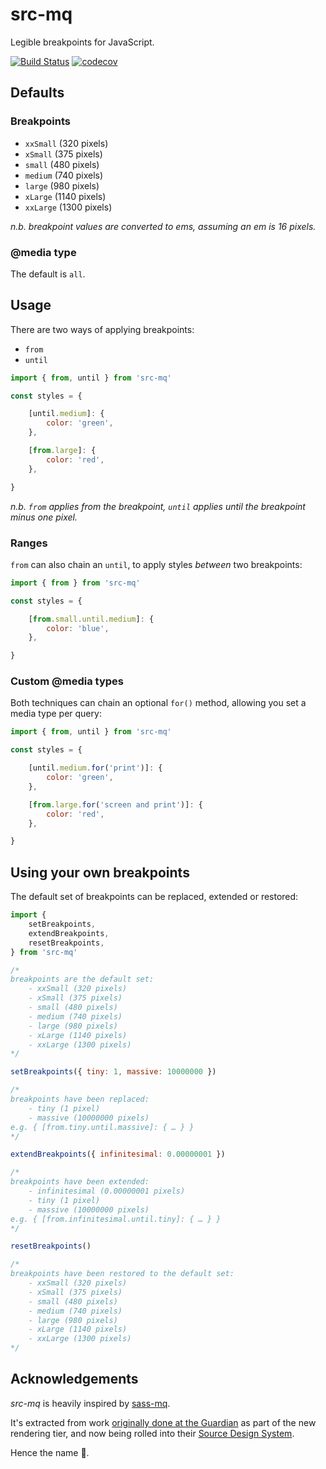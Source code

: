 # src-mq

Legible breakpoints for JavaScript.

[![Build Status](https://travis-ci.org/src-mq/src-mq.svg?branch=master)](https://travis-ci.org/src-mq/src-mq)
[![codecov](https://codecov.io/gh/src-mq/src-mq/branch/master/graph/badge.svg)](https://codecov.io/gh/src-mq/src-mq)

## Defaults

### Breakpoints

- `xxSmall` (320 pixels)
- `xSmall` (375 pixels)
- `small` (480 pixels)
- `medium` (740 pixels)
- `large` (980 pixels)
- `xLarge` (1140 pixels)
- `xxLarge` (1300 pixels)

_n.b. breakpoint values are converted to ems, assuming an em is 16 pixels._

### @media type
The default is `all`.

## Usage

There are two ways of applying breakpoints:

- `from`
- `until`

```js
import { from, until } from 'src-mq'

const styles = {

	[until.medium]: {
		color: 'green',
	},

	[from.large]: {
		color: 'red',
	},

}
```

_n.b. `from`  applies from the breakpoint, `until` applies until the breakpoint minus one pixel._

### Ranges

`from` can also chain an `until`, to apply styles _between_ two breakpoints:

```js
import { from } from 'src-mq'

const styles = {

	[from.small.until.medium]: {
		color: 'blue',
	},

}
```

### Custom @media types

Both techniques can chain an optional `for()` method, allowing you set a media type per query:

```js
import { from, until } from 'src-mq'

const styles = {

	[until.medium.for('print')]: {
		color: 'green',
	},

	[from.large.for('screen and print')]: {
		color: 'red',
	},

}
```

## Using your own breakpoints

The default set of breakpoints can be replaced, extended or restored:

```js
import {
	setBreakpoints,
	extendBreakpoints,
	resetBreakpoints,
} from 'src-mq'

/*
breakpoints are the default set:
	- xxSmall (320 pixels)
	- xSmall (375 pixels)
	- small (480 pixels)
	- medium (740 pixels)
	- large (980 pixels)
	- xLarge (1140 pixels)
	- xxLarge (1300 pixels)
*/

setBreakpoints({ tiny: 1, massive: 10000000 })

/*
breakpoints have been replaced:
	- tiny (1 pixel)
	- massive (10000000 pixels)
e.g. { [from.tiny.until.massive]: { … } }
*/

extendBreakpoints({ infinitesimal: 0.00000001 })

/*
breakpoints have been extended:
	- infinitesimal (0.00000001 pixels)
	- tiny (1 pixel)
	- massive (10000000 pixels)
e.g. { [from.infinitesimal.until.tiny]: { … } }
*/

resetBreakpoints()

/*
breakpoints have been restored to the default set:
	- xxSmall (320 pixels)
	- xSmall (375 pixels)
	- small (480 pixels)
	- medium (740 pixels)
	- large (980 pixels)
	- xLarge (1140 pixels)
	- xxLarge (1300 pixels)
*/
```


## Acknowledgements
_src-mq_ is heavily inspired by [sass-mq](https://github.com/sass-mq/sass-mq).

It's extracted from work [originally done at the Guardian](https://github.com/guardian/dotcom-rendering/pull/21) as part of the new rendering tier, and now being rolled into their [Source Design System](https://github.com/guardian/source-components).

Hence the name 💃.
